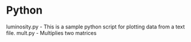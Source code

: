 # Python

luminosity.py  - This is a sample python script for plotting data from a text file.
mult.py        - Multiplies two matrices
